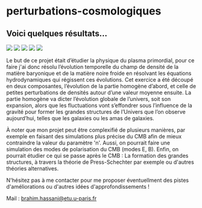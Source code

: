 # perturbations-cosmologiques

## Voici quelques résultats... 

![](https://i.imgur.com/sFY6oky.jpeg) ![](https://i.imgur.com/DPBqgC5.jpeg)
![](https://i.imgur.com/UTfAeK2.jpeg) ![](https://i.imgur.com/zm9TBkn.jpeg) 
![](https://i.imgur.com/5ir3cjM.jpeg)


Le but de ce projet était d’étudier la physique du plasma primordial, pour ce faire j'ai donc résolu l’évolution temporelle 
du champ de densité de la matière baryonique et de la matière noire froide en résolvant les équations hydrodynamiques qui régissent ces évolutions.
Cet exercice a été découpé en deux composantes, l’évolution de la partie homogène d’abord,
et celle de petites perturbations de densités autour d’une valeur moyenne ensuite.
La partie homogène va dicter l’évolution globale de l’univers, soit son expansion, alors que les fluctuations vont s’effondrer sous l’influence 
de la gravité pour former les grandes structures de l’Univers que l’on observe aujourd’hui, telles que les galaxies ou les amas de galaxies. 

À noter que mon projet peut être complexifié de plusieurs manières, par exemple en faisant des simulations plus précise du CMB afin de mieux contraindre 
la valeur du paramètre 'n'. Aussi, on pourrait faire une simulation des modes de polarisation du CMB (modes E, B). 
Enfin, on pourrait étudier ce qui se passe après le CMB : La formation des grandes structures, à travers la théorie de Press-Schechter par exemple ou d'autres théories alternatives.

N'hésitez pas à me contacter pour me proposer éventuellment des pistes d'améliorations ou d'autres idées d'approfondissements ! 

Mail : brahim.hassani@etu.u-paris.fr 
